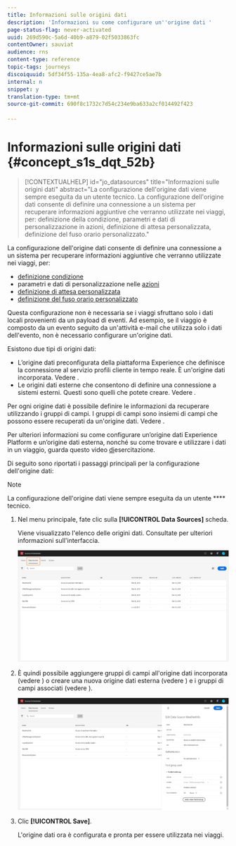 ```yaml
---
title: Informazioni sulle origini dati
description: 'Informazioni su come configurare un''origine dati '
page-status-flag: never-activated
uuid: 269d590c-5a6d-40b9-a879-02f5033863fc
contentOwner: sauviat
audience: rns
content-type: reference
topic-tags: journeys
discoiquuid: 5df34f55-135a-4ea8-afc2-f9427ce5ae7b
internal: n
snippet: y
translation-type: tm+mt
source-git-commit: 690f8c1732c7d54c234e9ba633a2cf014492f423

---
```



# Informazioni sulle origini dati {#concept_s1s_dqt_52b}

>[!CONTEXTUALHELP]
>id=&quot;jo_datasources&quot;
>title=&quot;Informazioni sulle origini dati&quot;
>abstract=&quot;La configurazione dell&#39;origine dati viene sempre eseguita da un utente tecnico. La configurazione dell&#39;origine dati consente di definire una connessione a un sistema per recuperare informazioni aggiuntive che verranno utilizzate nei viaggi, per: definizione della condizione, parametri e dati di personalizzazione in azioni, definizione di attesa personalizzata, definizione del fuso orario personalizzato.&quot;

La configurazione dell&#39;origine dati consente di definire una connessione a un sistema per recuperare informazioni aggiuntive che verranno utilizzate nei viaggi, per:

* [definizione condizione](../building-journeys/condition-activity.md)
* parametri e dati di personalizzazione nelle [azioni](../action/action.md)
* [definizione di attesa personalizzata](../building-journeys/wait-activity.md#custom)
* [definizione del fuso orario personalizzato](../building-journeys/timezone-management.md)

Questa configurazione non è necessaria se i viaggi sfruttano solo i dati locali provenienti da un payload di eventi. Ad esempio, se il viaggio è composto da un evento seguito da un&#39;attività e-mail che utilizza solo i dati dell&#39;evento, non è necessario configurare un&#39;origine dati.

Esistono due tipi di origini dati:

* L’origine dati preconfigurata della piattaforma Experience che definisce la connessione al servizio profili cliente in tempo reale. È un&#39;origine dati incorporata. Vedere [](../datasource/adobe-experience-platform-data-source.md).
* Le origini dati esterne che consentono di definire una connessione a sistemi esterni. Questi sono quelli che potete creare. Vedere [](../datasource/external-data-sources.md).

Per ogni origine dati è possibile definire le informazioni da recuperare utilizzando i gruppi di campi. I gruppi di campi sono insiemi di campi che possono essere recuperati da un&#39;origine dati. Vedere [](../datasource/field-groups.md).

Per ulteriori informazioni su come configurare un’origine dati Experience Platform e un’origine dati esterna, nonché su come trovare e utilizzare i dati in un viaggio, guarda questo video [di](https://docs.adobe.com/content/help/en/platform-learn/tutorials/journey-orchestration/configure-data-sources.html)esercitazione.

Di seguito sono riportati i passaggi principali per la configurazione dell&#39;origine dati:

>[!NOTE]
>
>La configurazione dell&#39;origine dati viene sempre eseguita da un utente **** tecnico.

1. Nel menu principale, fate clic sulla **[!UICONTROL Data Sources]** scheda.

   Viene visualizzato l&#39;elenco delle origini dati. Consultate [](../about/user-interface.md) per ulteriori informazioni sull&#39;interfaccia.

   ![](../assets/journey18.png)

1. È quindi possibile aggiungere gruppi di campi all&#39;origine dati incorporata (vedere [](../datasource/adobe-experience-platform-data-source.md)) o creare una nuova origine dati esterna (vedere [](../datasource/external-data-sources.md)) e i gruppi di campi associati (vedere [](../datasource/field-groups.md)).

   ![](../assets/journey23.png)

1. Clic **[!UICONTROL Save]**.

   L&#39;origine dati ora è configurata e pronta per essere utilizzata nei viaggi.
